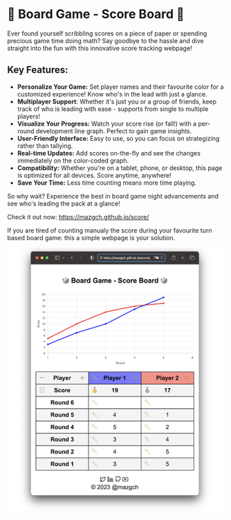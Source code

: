 # 🎲 Board Game - Score Board 🎲

Ever found yourself scribbling scores on a piece of paper or spending precious game time doing math? Say goodbye to the hassle and dive straight into the fun with this innovative score tracking webpage!

## Key Features:

- **Personalize Your Game:** Set player names and their favourite color for a customized experience! Know who's in the lead with just a glance.
- **Multiplayer Support**: Whether it's just you or a group of friends, keep track of who is leading with ease - supports from single to multiple players!
- **Visualize Your Progress:** Watch your score rise (or fall!) with a per-round development line graph. Perfect to gain game insights.
- **User-Friendly Interface:** Easy to use, so you can focus on strategizing rather than tallying.
- **Real-time Updates:** Add scores on-the-fly and see the changes immediately on the color-coded graph.
- **Compatibility:** Whether you're on a tablet, phone, or desktop, this page is optimized for all devices. Score anytime, anywhere!
- **Save Your Time:** Less time counting means more time playing.

So why wait? Experience the best in board game night advancements and see who's leading the pack at a glance!

Check it out now: https://mazgch.github.io/score/

If you are tired of counting manualy the score during your favourite turn based board game: this a simple webpage is your solution. 

![🎲 Board Game - Score Board 🎲](demo.png)
